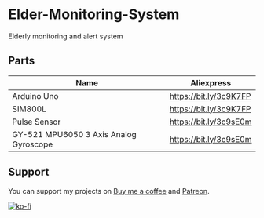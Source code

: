 # Elder-Monitoring-System
 Elderly monitoring and alert system

## Parts

|   Name    |  Aliexpress  |
|   ------- | ------------  |
| Arduino Uno | https://bit.ly/3c9K7FP |
| SIM800L | https://bit.ly/3c9K7FP |
| Pulse Sensor  | https://bit.ly/3c9sE0m |
| GY-521 MPU6050 3 Axis Analog Gyroscope   | https://bit.ly/3c9sE0m |


## Support
You can support my projects on [Buy me a coffee](https://www.buymeacoffee.com/pramuditharidma) and [Patreon](https://www.patreon.com/ridmapramuditha).

[![ko-fi](https://ko-fi.com/img/githubbutton_sm.svg)](https://ko-fi.com/N4N1ZJHWO)
